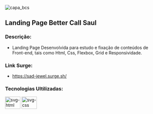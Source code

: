 ![capa_bcs](https://user-images.githubusercontent.com/102442943/193480306-0d7e26b9-cda2-4806-95c8-23e63c5310d4.png)

## Landing Page Better Call Saul

### Descrição:

- Landing Page Desenvolvida para estudo e fixação de conteúdos de Front-end, tais como Html, Css, Flexbox, Grid e Responsividade.

### Link Surge: 

- https://sad-jewel.surge.sh/

### Tecnologias Ultilizadas:

<div> 
  <img height="40px" width="50px" src="https://cdn.jsdelivr.net/gh/devicons/devicon/icons/html5/html5-original.svg" alt="svg-html"/>
  <img height="40px" width="50px" src="https://cdn.jsdelivr.net/gh/devicons/devicon/icons/css3/css3-original.svg" alt="svg-css"/>
</div>
